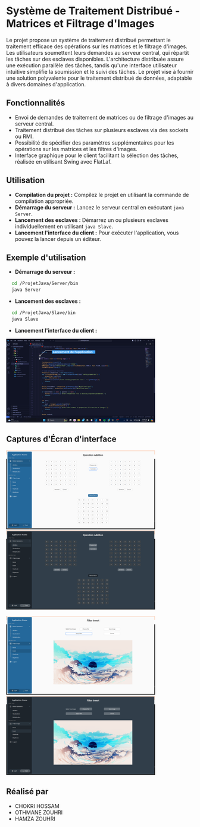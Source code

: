 # Système de Traitement Distribué - Matrices et Filtrage d'Images

Le projet propose un système de traitement distribué permettant le traitement efficace des opérations sur les matrices et le filtrage d'images. Les utilisateurs soumettent leurs demandes au serveur central, qui répartit les tâches sur des esclaves disponibles. L'architecture distribuée assure une exécution parallèle des tâches, tandis qu'une interface utilisateur intuitive simplifie la soumission et le suivi des tâches.
Le projet vise à fournir une solution polyvalente pour le traitement distribué de données, adaptable à divers domaines d'application.

## Fonctionnalités

- Envoi de demandes de traitement de matrices ou de filtrage d'images au serveur central.
- Traitement distribué des tâches sur plusieurs esclaves via des sockets ou RMI.
- Possibilité de spécifier des paramètres supplémentaires pour les opérations sur les matrices et les filtres d'images.
- Interface graphique pour le client facilitant la sélection des tâches, réalisée en utilisant Swing avec FlatLaf.

## Utilisation

- **Compilation du projet :** Compilez le projet en utilisant la commande de compilation appropriée.
- **Démarrage du serveur :** Lancez le serveur central en exécutant `java Server`.
- **Lancement des esclaves :** Démarrez un ou plusieurs esclaves individuellement en utilisant `java Slave`.
- **Lancement l'interface du client :** Pour exécuter l'application, vous pouvez la lancer depuis un éditeur.

## Exemple d'utilisation

- **Démarrage du serveur :**

```bash
  cd /ProjetJava/Server/bin
  java Server
```

- **Lancement des esclaves :**

```bash
  cd /ProjetJava/Slave/bin
  java Slave

```

- **Lancement l'interface du client :**

<img src="Screenshot_App/RuningApplication.jpg" alt="App Screenshot" width="400"/>

## Captures d'Écran d'interface

<img src="Screenshot_App/matrixLight.png" alt="App Screenshot" width="400"/> <img src="Screenshot_App/matrixDark.png" alt="App Screenshot" width="400"/>

<img src="Screenshot_App/ImageFiltred_light.png" alt="App Screenshot" width="400"/> <img src="Screenshot_App/ImageFiltred_Dark.png" alt="App Screenshot" width="400"/>

## Réalisé par

- CHOKRI HOSSAM
- OTHMANE ZOUHRI
- HAMZA ZOUHRI
